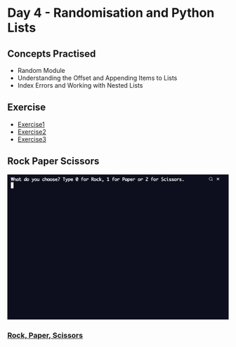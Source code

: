 # Day 4 - Randomisation and Python Lists

## Concepts Practised
- Random Module
- Understanding the Offset and Appending Items to Lists
- Index Errors and Working with Nested Lists

## Exercise

- [Exercise1](https://github.com/darshannn10/100-days-of-Python/blob/main/day04/exercise1.py)
- [Exercise2](https://github.com/darshannn10/100-days-of-Python/blob/main/day04/exercise2.py)
- [Exercise3](https://github.com/darshannn10/100-days-of-Python/blob/main/day04/exercise3.py)

## Rock Paper Scissors

![rock paper scissors](rock_paper_scissors.gif)

### [Rock, Paper, Scissors](https://github.com/darshannn10/100-days-of-Python/blob/main/day04/game.py)

